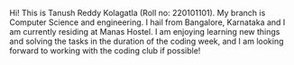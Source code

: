 Hi! This is Tanush Reddy Kolagatla (Roll no: 220101101). My branch is Computer Science and engineering. I hail from Bangalore, Karnataka and I am currently residing at Manas Hostel.
I am enjoying learning new things and solving the tasks in the duration of the coding week, and I am looking forward to working with the coding club if possible!